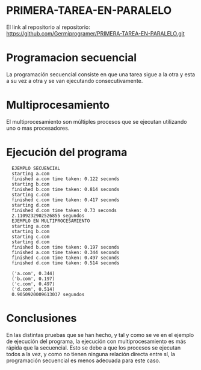 # PRIMERA-TAREA-EN-PARALELO

El link al repositorio al repositorio: https://github.com/Germiprogramer/PRIMERA-TAREA-EN-PARALELO.git

# Programacion secuencial

La programación secuencial consiste en que una tarea sigue a la otra y esta a su vez a otra y se van ejecutando consecutivamente.

# Multiprocesamiento

El multiprocesamiento son múltiples procesos que se ejecutan utilizando  uno o mas procesadores. 

# Ejecución del programa

      EJEMPLO SECUENCIAL
      starting a.com
      finished a.com time taken: 0.122 seconds
      starting b.com
      finished b.com time taken: 0.814 seconds
      starting c.com
      finished c.com time taken: 0.417 seconds
      starting d.com
      finished d.com time taken: 0.73 seconds
      2.1109232902526855 segundos
      EJEMPLO EN MULTIPROCESAMIENTO
      starting a.com
      starting b.com
      starting c.com
      starting d.com
      finished b.com time taken: 0.197 seconds
      finished a.com time taken: 0.344 seconds
      finished c.com time taken: 0.497 seconds
      finished d.com time taken: 0.514 seconds

      ('a.com', 0.344)
      ('b.com', 0.197)
      ('c.com', 0.497)
      ('d.com', 0.514)
      0.9050920009613037 segundos

# Conclusiones

En las distintas pruebas que se han hecho, y tal y como se ve en el ejemplo de ejecución del programa, la ejecución con multiprocesamiento es más rápida que la secuencial. Esto se debe a que los procesos se ejecutan todos a la vez, y como no tienen ninguna relación directa entre sí, la programación secuencial es menos adecuada para este caso.
